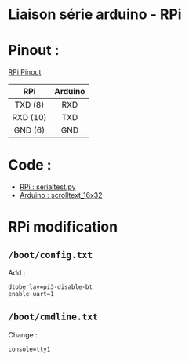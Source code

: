 # Liaison série arduino - RPi

# Pinout :
[RPi Pinout](https://fr.pinout.xyz/)

| RPi | Arduino |
| :-: | :-----: |
| TXD (8) | RXD |
| RXD (10) | TXD |
| GND (6) | GND |

# Code :

* [RPi : serialtest.py](./serialtest.py)
* [Arduino : scrolltext_16x32](../scrolltext_16x32/scrolltext_16x32.ino)

# RPi modification

## `/boot/config.txt`

Add :
```
dtoberlay=pi3-disable-bt
enable_uart=1
```

## `/boot/cmdline.txt`
Change :
```
console=tty1
```